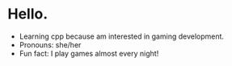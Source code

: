 # Hello.
- Learning cpp because am interested in gaming development.
- Pronouns: she/her
- Fun fact: I play games almost every night!

<!---
valFortD/valFortD is a ✨ special ✨ repository because its `README.md` (this file) appears on your GitHub profile.
You can click the Preview link to take a look at your changes.
--->
